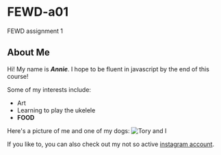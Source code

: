 # FEWD-a01
FEWD assignment 1


## About Me
Hi! My name is _**Annie**_. I hope to be fluent in javascript by the end of this course!

Some of my interests include:
* Art
* Learning to play the ukelele
* **FOOD**

Here's a picture of me and one of my dogs:
![Tory and I](https://scontent-lax3-1.xx.fbcdn.net/v/t1.6435-9/45672245_2347185545294830_2579869249912700928_n.jpg?_nc_cat=109&ccb=1-7&_nc_sid=09cbfe&_nc_ohc=mqHrG2ZSy8gAX_94MCg&_nc_ht=scontent-lax3-1.xx&oh=00_AfCRVNpnyOmYS7ZMAijMTWgE0SEU8c1QZEYk_jaAISzobA&oe=6410C984)

If you like to, you can also check out my not so active [instagram account](https://www.instagram.com/msanniely/).
